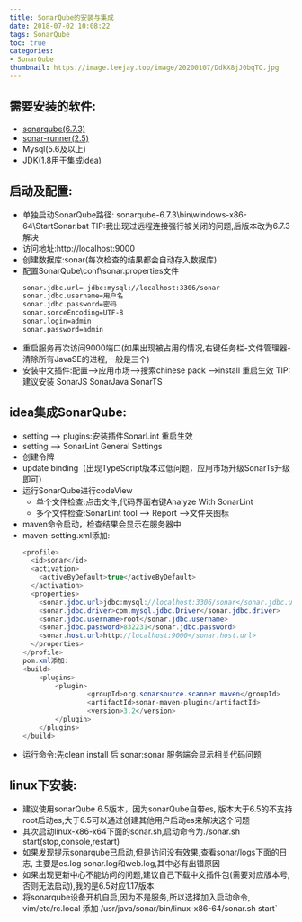 ```yaml
---
title: SonarQube的安装与集成
date: 2018-07-02 10:08:22
tags: SonarQube
toc: true
categories:
- SonarQube
thumbnail: https://image.leejay.top/image/20200107/DdkX8jJ0bqTO.jpg
---
```


## 需要安装的软件:
* <a href="http://www.sonarqube.org/downloads/" target="_blank">sonarqube(6.7.3)</a><br>
* <a href="https://sonarsource.bintray.com/Distribution/sonar-scanner-cli/sonar-scanner-2.5.zip" target="_blank">sonar-runner(2.5)</a><br>
* Mysql(5.6及以上)
* JDK(1.8用于集成idea)
<!-- more -->
## 启动及配置:

* 单独启动SonarQube路径: sonarqube-6.7.3\bin\windows-x86-64\StartSonar.bat 
    TIP:我出现过远程连接强行被关闭的问题,后版本改为6.7.3解决
* 访问地址:http://localhost:9000
* 创建数据库:sonar(每次检查的结果都会自动存入数据库)
* 配置SonarQube\conf\sonar.properties文件
    ``` bash
    sonar.jdbc.url= jdbc:mysql://localhost:3306/sonar
    sonar.jdbc.username=用户名
    sonar.jdbc.password=密码
    sonar.sorceEncoding=UTF-8
    sonar.login=admin
    sonar.password=admin
    ```
* 重启服务再次访问9000端口(如果出现被占用的情况,右键任务栏-文件管理器-清除所有JavaSE的进程,一般是三个)
* 安装中文插件:配置--&gt;应用市场--&gt;搜索chinese pack --&gt;install 重启生效
    TIP:建议安装 SonarJS SonarJava SonarTS

## idea集成SonarQube:
* setting --&gt; plugins:安装插件SonarLint 重启生效
* setting --&gt; SonarLint General Settings
* 创建令牌
* update binding（出现TypeScript版本过低问题，应用市场升级SonarTs升级即可）
* 运行SonarQube进行codeView&nbsp;
    * 单个文件检查:点击文件,代码界面右键Analyze With SonarLint
    * 多个文件检查:SonarLint tool --&gt; Report --&gt;文件夹图标
* maven命令启动，检查结果会显示在服务器中
* maven-setting.xml添加:
    ``` java
   <profile>
      <id>sonar</id>
      <activation>
        <activeByDefault>true</activeByDefault>
      </activation>
      <properties>
        <sonar.jdbc.url>jdbc:mysql://localhost:3306/sonar</sonar.jdbc.url>
        <sonar.jdbc.driver>com.mysql.jdbc.Driver</sonar.jdbc.driver>
        <sonar.jdbc.username>root</sonar.jdbc.username>
        <sonar.jdbc.password>832231</sonar.jdbc.password>
        <sonar.host.url>http://localhost:9000</sonar.host.url>
      </properties>
    </profile>
    pom.xml添加:
    <build>
        <plugins>
            <plugin>
                    <groupId>org.sonarsource.scanner.maven</groupId>
                    <artifactId>sonar-maven-plugin</artifactId>
                    <version>3.2</version>
            </plugin>
        </plugins>
    </build>
    ```
* 运行命令:先clean install 后 sonar:sonar 服务端会显示相关代码问题

## linux下安装:
* 建议使用sonarQube 6.5版本，因为sonarQube自带es, 版本大于6.5的不支持root启动es,大于6.5可以通过创建其他用户启动es来解决这个问题
* 其次启动linux-x86-x64下面的sonar.sh,启动命令为./sonar.sh start(stop,console,restart)
* 如果发现提示sonarqube已启动,但是访问没有效果,查看sonar/logs下面的日志, 主要是es.log sonar.log和web.log,其中必有出错原因
* 如果出现更新中心不能访问的问题,建议自己下载中文插件包(需要对应版本号,否则无法启动),我的是6.5对应1.17版本
* 将sonarqube设备开机自启,因为不是服务,所以选择加入启动命令, vim/etc/rc.local 添加 /usr/java/sonar/bin/linux-x86-64/sonar.sh start`